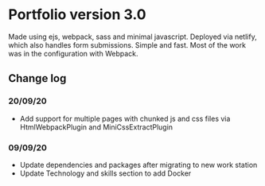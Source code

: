 # Portfolio version 3.0

Made using ejs, webpack, sass and minimal javascript. Deployed via netlify, which also handles form submissions. Simple and fast. Most of the work was in the configuration with Webpack.

## Change log

### 20/09/20

- Add support for multiple pages with chunked js and css files via HtmlWebpackPlugin and MiniCssExtractPlugin

### 09/09/20

- Update dependencies and packages after migrating to new work station
- Update Technology and skills section to add Docker
